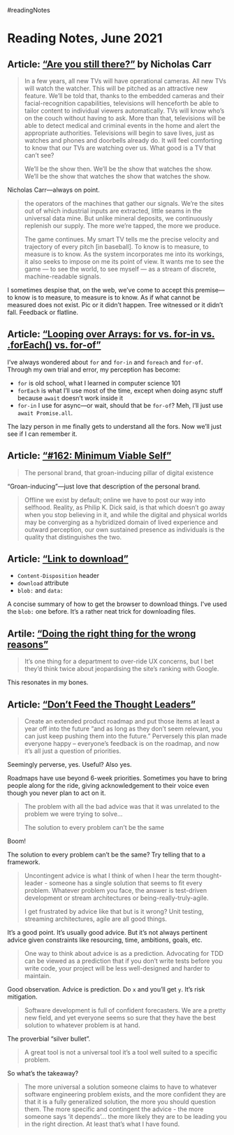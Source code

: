 #readingNotes

# Reading Notes, June 2021

## Article: [“Are you still there?”](http://www.roughtype.com/?p=8888) by Nicholas Carr

> In a few years, all new TVs will have operational cameras. All new TVs will watch the watcher. This will be pitched as an attractive new feature. We’ll be told that, thanks to the embedded cameras and their facial-recognition capabilities, televisions will henceforth be able to tailor content to individual viewers automatically. TVs will know who’s on the couch without having to ask. More than that, televisions will be able to detect medical and criminal events in the home and alert the appropriate authorities. Televisions will begin to save lives, just as watches and phones and doorbells already do. It will feel comforting to know that our TVs are watching over us. What good is a TV that can’t see?
>
> We’ll be the show then. We’ll be the show that watches the show. We’ll be the show that watches the show that watches the show. 

Nicholas Carr—always on point.

>  the operators of the machines that gather our signals. We’re the sites out of which industrial inputs are extracted, little seams in the universal data mine. But unlike mineral deposits, we continuously replenish our supply. The more we’re tapped, the more we produce.
>  
>  The game continues. My smart TV tells me the precise velocity and trajectory of every pitch [in baseball]. To know is to measure, to measure is to know. As the system incorporates me into its workings, it also seeks to impose on me its point of view. It wants me to see the game — to see the world, to see myself — as a stream of discrete, machine-readable signals.

I sometimes despise that, on the web, we’ve come to accept this premise—to know is to measure, to measure is to know. As if what cannot be measured does not exist. Pic or it didn’t happen. Tree witnessed or it didn’t fall. Feedback or flatline. 

## Article: [“Looping over Arrays: for vs. for-in vs. .forEach() vs. for-of”](https://2ality.com/2021/01/looping-over-arrays.html)

I’ve always wondered about `for` and `for-in` and `foreach` and `for-of`. Through my own trial and error, my perception has become: 

- `for` is old school, what I learned in computer science 101
- `forEach` is what I’ll use most of the time, except when doing async stuff because `await` doesn’t work inside it
- `for-in` I use for async—or wait, should that be `for-of`? Meh, I’ll just use `await Promise.all`.

The lazy person in me finally gets to understand all the fors. Now we’ll just see if I can remember it.

## Article: [“#162: Minimum Viable Self”](https://kneelingbus.substack.com/p/162-minimum-viable-self)

> The personal brand, that groan-inducing pillar of digital existence

“Groan-inducing”—just love that description of the personal brand.

> Offline we exist by default; online we have to post our way into selfhood. Reality, as Philip K. Dick said, is that which doesn’t go away when you stop believing in it, and while the digital and physical worlds may be converging as a hybridized domain of lived experience and outward perception, our own sustained presence as individuals is the quality that distinguishes the two.

## Article: [“Link to download”](https://mefody.dev/chunks/download-link/)

- `Content-Disposition` header
- `download` attribute
- `blob:` and `data:`

A concise summary of how to get the browser to download things. I've used the `blob:` one before. It’s a rather neat trick for downloading files.

## Artile: [“Doing the right thing for the wrong reasons”](https://adactio.com/journal/18199)

> It’s one thing for a department to over-ride UX concerns, but I bet they’d think twice about jeopardising the site’s ranking with Google.

This resonates in my bones.

## Article: [“Don’t Feed the Thought Leaders”](https://earthly.dev/blog/thought-leaders/)

> Create an extended product roadmap and put those items at least a year off into the future “and as long as they don’t seem relevant, you can just keep pushing them into the future.” Perversely this plan made everyone happy – everyone’s feedback is on the roadmap, and now it’s all just a question of priorities.

Seemingly perverse, yes. Useful? Also yes.

Roadmaps have use beyond 6-week priorities. Sometimes you have to bring people along for the ride, giving acknowledgement to their voice even though you never plan to act on it. 

> The problem with all the bad advice was that it was unrelated to the problem we were trying to solve…
> 
> The solution to every problem can’t be the same

Boom! 

The solution to every problem can’t be the same? Try telling that to a framework. 

> Uncontingent advice is what I think of when I hear the term thought-leader - someone has a single solution that seems to fit every problem. Whatever problem you face, the answer is test-driven development or stream architectures or being-really-truly-agile.
> 
> I get frustrated by advice like that but is it wrong? Unit testing, streaming architectures, agile are all good things.

It’s a good point. It’s usually good advice. But it’s not always pertinent advice given constraints like resourcing, time, ambitions, goals, etc.

> One way to think about advice is as a prediction. Advocating for TDD can be viewed as a prediction that if you don’t write tests before you write code, your project will be less well-designed and harder to maintain.

Good observation. Advice is prediction. Do `x` and you’ll get `y`. It’s risk mitigation. 

> Software development is full of confident forecasters. We are a pretty new field, and yet everyone seems so sure that they have the best solution to whatever problem is at hand.

The proverbial “silver bullet”.

> A great tool is not a universal tool it’s a tool well suited to a specific problem.

So what’s the takeaway? 

> The more universal a solution someone claims to have to whatever software engineering problem exists, and the more confident they are that it is a fully generalized solution, the more you should question them. The more specific and contingent the advice - the more someone says ‘it depends’… the more likely they are to be leading you in the right direction. At least that’s what I have found.
